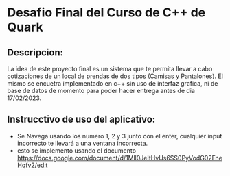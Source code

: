 # Desafio Final del Curso de C++ de Quark

## Descripcion:
La idea de este proyecto final es un sistema que te permita llevar a cabo cotizaciones de un local de prendas de dos tipos (Camisas y Pantalones). El mismo se encuetra implementado en c++ sin uso de interfaz grafica, ni de base de datos de momento para poder hacer entrega antes de dia 17/02/2023.

## Instrucctivo de uso del aplicativo:
- Se Navega usando los numero 1, 2 y 3 junto con el enter, cualquier input incorrecto te llevará a una ventana incorrecta.
- esto se implemento usando el documento <https://docs.google.com/document/d/1Mll0JeItHvUs6SS0PyVodG02FneHqfv2/edit>
